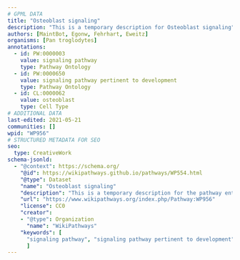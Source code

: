```yaml
---
# GPML DATA
title: "Osteoblast signaling"
description: "This is a temporary description for Osteoblast signaling"
authors: [MaintBot, Egonw, Fehrhart, Eweitz]
organisms: [Pan troglodytes]
annotations:
  - id: PW:0000003
    value: signaling pathway
    type: Pathway Ontology
  - id: PW:0000650
    value: signaling pathway pertinent to development
    type: Pathway Ontology
  - id: CL:0000062
    value: osteoblast
    type: Cell Type
# ADDITIONAL DATA
last-edited: 2021-05-21
communities: []
wpid: "WP956"
# STRUCTURED METADATA FOR SEO
seo:
  type: CreativeWork
schema-jsonld:
  - "@context": https://schema.org/
    "@id": https://wikipathways.github.io/pathways/WP554.html
    "@type": Dataset
    "name": "Osteoblast signaling"
    "description": "This is a temporary description for the pathway entitled: Osteoblast signaling"
    "url": "https://www.wikipathways.org/index.php/Pathway:WP956"
    "license": CC0
    "creator":
    - "@type": Organization
      "name": "WikiPathways"
    "keywords": [
      "signaling pathway", "signaling pathway pertinent to development", "osteoblast",
      ]
---
```

